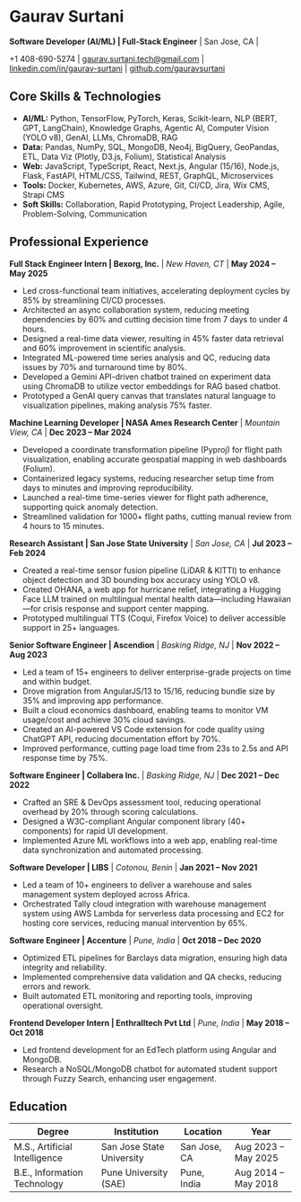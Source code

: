 # Gaurav Surtani
**Software Developer (AI/ML) | Full-Stack Engineer** | San Jose, CA | 

+1 408-690-5274 | gaurav.surtani.tech@gmail.com | [linkedin.com/in/gaurav-surtani](https://www.linkedin.com/in/gaurav-surtani) | [github.com/gauravsurtani](https://github.com/gauravsurtani)

## Core Skills & Technologies
- **AI/ML:** Python, TensorFlow, PyTorch, Keras, Scikit-learn, NLP (BERT, GPT, LangChain), Knowledge Graphs, Agentic AI, Computer Vision (YOLO v8), GenAI, LLMs, ChromaDB, RAG
- **Data:** Pandas, NumPy, SQL, MongoDB, Neo4j, BigQuery, GeoPandas, ETL, Data Viz (Plotly, D3.js, Folium), Statistical Analysis
- **Web:** JavaScript, TypeScript, React, Next.js, Angular (15/16), Node.js, Flask, FastAPI, HTML/CSS, Tailwind, REST, GraphQL, Microservices
- **Tools:** Docker, Kubernetes, AWS, Azure, Git, CI/CD, Jira, Wix CMS, Strapi CMS
- **Soft Skills:** Collaboration, Rapid Prototyping, Project Leadership, Agile, Problem-Solving, Communication

## Professional Experience

**Full Stack Engineer Intern | Bexorg, Inc.** | _New Haven, CT_ | **May 2024 – May 2025**

- Led cross-functional team initiatives, accelerating deployment cycles by 85% by streamlining CI/CD processes.
- Architected an async collaboration system, reducing meeting dependencies by 60% and cutting decision time from 7 days to under 4 hours.
- Designed a real-time data viewer, resulting in 45% faster data retrieval and 60% improvement in scientific analysis.
- Integrated ML-powered time series analysis and QC, reducing data issues by 70% and turnaround time by 80%.
- Developed a Gemini API-driven chatbot trained on experiment data using ChromaDB to utilize vector embeddings for RAG based chatbot.
- Prototyped a GenAI query canvas that translates natural language to visualization pipelines, making analysis 75% faster.

**Machine Learning Developer | NASA Ames Research Center** | _Mountain View, CA_ | **Dec 2023 – Mar 2024**  

- Developed a coordinate transformation pipeline (Pyproj) for flight path visualization, enabling accurate geospatial mapping in web dashboards (Folium).
- Containerized legacy systems, reducing researcher setup time from days to minutes and improving reproducibility.
- Launched a real-time time-series viewer for flight path adherence, supporting quick anomaly detection.
- Streamlined validation for 1000+ flight paths, cutting manual review from 4 hours to 15 minutes.

**Research Assistant | San Jose State University** | _San Jose, CA_ | **Jul 2023 – Feb 2024**  

- Created a real-time sensor fusion pipeline (LiDAR & KITTI) to enhance object detection and 3D bounding box accuracy using YOLO v8.
- Created OHANA, a web app for hurricane relief, integrating a Hugging Face LLM trained on multilingual mental health data—including Hawaiian—for crisis response and support center mapping.
- Prototyped multilingual TTS (Coqui, Firefox Voice) to deliver accessible support in 25+ languages.

**Senior Software Engineer | Ascendion** | _Basking Ridge, NJ_ | **Nov 2022 – Aug 2023**  

- Led a team of 15+ engineers to deliver enterprise-grade projects on time and within budget.
- Drove migration from AngularJS/13 to 15/16, reducing bundle size by 35% and improving app performance.
- Built a cloud economics dashboard, enabling teams to monitor VM usage/cost and achieve 30% cloud savings.
- Created an AI-powered VS Code extension for code quality using ChatGPT API, reducing documentation effort by 70%.
- Improved performance, cutting page load time from 23s to 2.5s and API response time by 75%.

**Software Engineer | Collabera Inc.** | _Basking Ridge, NJ_ | **Dec 2021 – Dec 2022**  

- Crafted an SRE & DevOps assessment tool, reducing operational overhead by 20% through scoring calculations.
- Designed a W3C-compliant Angular component library (40+ components) for rapid UI development.
- Implemented Azure ML workflows into a web app, enabling real-time data synchronization and automated processing.

**Software Developer | LIBS** | _Cotonou, Benin_ | **Jan 2021 – Nov 2021** 

- Led a team of 10+ engineers to deliver a warehouse and sales management system deployed across Africa.
- Orchestrated Tally cloud integration with warehouse management system using AWS Lambda for serverless data processing and EC2 for hosting core services, reducing manual intervention by 65%.

**Software Engineer | Accenture** | _Pune, India_ | **Oct 2018 – Dec 2020**  

- Optimized ETL pipelines for Barclays data migration, ensuring high data integrity and reliability.
- Implemented comprehensive data validation and QA checks, reducing errors and rework.
- Built automated ETL monitoring and reporting tools, improving operational oversight.

**Frontend Developer Intern | Enthralltech Pvt Ltd** | _Pune, India_ | **May 2018 – Oct 2018**  

- Led frontend development for an EdTech platform using Angular and MongoDB.
- Research a NoSQL/MongoDB chatbot for automated student support through Fuzzy Search, enhancing user engagement.

## Education

| Degree                        | Institution                | Location     | Year                    |
|-------------------------------|----------------------------|--------------|-------------------------|
| M.S., Artificial Intelligence | San Jose State University  | San Jose, CA | Aug 2023 – May 2025     |
| B.E., Information Technology  | Pune University (SAE)      | Pune, India  | Aug 2014 – May 2018     |
